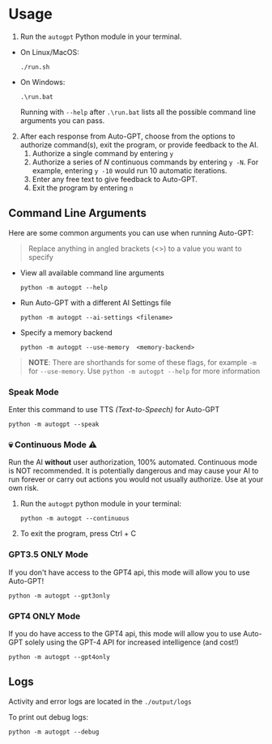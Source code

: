 # Usage

1. Run the `autogpt` Python module in your terminal.
* On Linux/MacOS:
   ```   
   ./run.sh
   ```
* On Windows:
   ```   
   .\run.bat
   ```
   Running with `--help` after `.\run.bat` lists all the possible command line arguments you can pass.

2. After each response from Auto-GPT, choose from the options to authorize command(s),
exit the program, or provide feedback to the AI.
   1. Authorize a single command by entering `y`
   2. Authorize a series of _N_ continuous commands by entering `y -N`. For example, entering `y -10` would run 10 automatic iterations.
   3. Enter any free text to give feedback to Auto-GPT.
   4. Exit the program by entering `n`


## Command Line Arguments
Here are some common arguments you can use when running Auto-GPT:
> Replace anything in angled brackets (<>) to a value you want to specify

* View all available command line arguments
    ```    
    python -m autogpt --help
    ```
* Run Auto-GPT with a different AI Settings file
    ```    
    python -m autogpt --ai-settings <filename>
    ```
* Specify a memory backend
    ```    
    python -m autogpt --use-memory  <memory-backend>
    ```

> **NOTE**: There are shorthands for some of these flags, for example `-m` for `--use-memory`. Use `python -m autogpt --help` for more information

### Speak Mode 

Enter this command to use TTS _(Text-to-Speech)_ for Auto-GPT

```
python -m autogpt --speak
```

### 💀 Continuous Mode ⚠️

Run the AI **without** user authorization, 100% automated.
Continuous mode is NOT recommended.
It is potentially dangerous and may cause your AI to run forever or carry out actions you would not usually authorize.
Use at your own risk.

1. Run the `autogpt` python module in your terminal:

    ```    
    python -m autogpt --continuous
    ```

2. To exit the program, press Ctrl + C

### GPT3.5 ONLY Mode

If you don't have access to the GPT4 api, this mode will allow you to use Auto-GPT!

```
python -m autogpt --gpt3only
```

### GPT4 ONLY Mode

If you do have access to the GPT4 api, this mode will allow you to use Auto-GPT solely using the GPT-4 API for increased intelligence (and cost!)

```
python -m autogpt --gpt4only
```

## Logs

Activity and error logs are located in the `./output/logs`

To print out debug logs:

```
python -m autogpt --debug
```